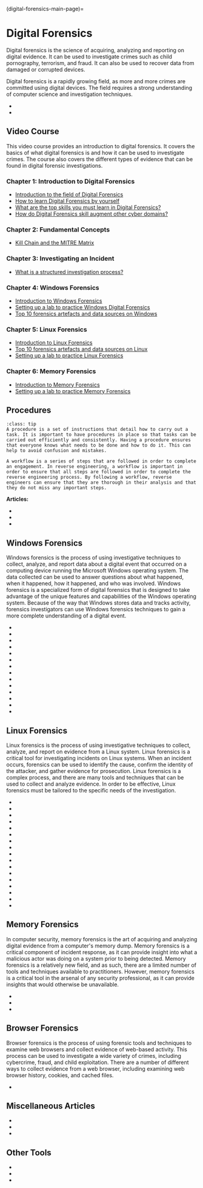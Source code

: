 (digital-forensics-main-page)=

# Digital Forensics

Digital forensics is the science of acquiring, analyzing and reporting on digital evidence. It can be used to investigate crimes such as child pornography, terrorism, and fraud. It can also be used to recover data from damaged or corrupted devices.

Digital forensics is a rapidly growing field, as more and more crimes are committed using digital devices. The field requires a strong understanding of computer science and investigation techniques.

- [](a-day-in-the-life-of-a-digital-forensic-investigator)
- [](build-your-own-digital-forensics-lab-at-home)

## Video Course

This video course provides an introduction to digital forensics. It covers the basics of what digital forensics is and how it can be used to investigate crimes. The course also covers the different types of evidence that can be found in digital forensic investigations.

### Chapter 1: Introduction to Digital Forensics

- [Introduction to the field of Digital Forensics](https://www.youtube.com/watch?v=jEJYXu59ecQ)
- [How to learn Digital Forensics by yourself](https://www.youtube.com/watch?v=mBFP8zkYxz8)
- [What are the top skills you must learn in Digital Forensics?](https://youtu.be/O4-DIrGG95Q)
- [How do Digital Forensics skill augment other cyber domains?](https://youtu.be/bhOsKMHtJy4)

### Chapter 2: Fundamental Concepts

- [Kill Chain and the MITRE Matrix](https://youtu.be/4riC6YiLfSs)

### Chapter 3: Investigating an Incident

- [What is a structured investigation process?](https://youtu.be/to1ibcnM97g)

### Chapter 4: Windows Forensics

- [Introduction to Windows Forensics](https://youtu.be/13rb6gGJYYs)
- [Setting up a lab to practice Windows Digital Forensics](https://youtu.be/t4q8i2WrZtM)
- [Top 10 forensics artefacts and data sources on Windows](https://youtu.be/8D0e36gyEYw)

### Chapter 5: Linux Forensics

- [Introduction to Linux Forensics](https://youtu.be/rkj9K8tvQgg)
- [Top 10 forensics artefacts and data sources on Linux](https://www.youtube.com/watch?v=HLVA52gGJM8)
- [Setting up a lab to practice Linux Forensics](https://youtu.be/Icf2P3xGb7U)

### Chapter 6: Memory Forensics

- [Introduction to Memory Forensics](https://youtu.be/Xe6p0b98viw)
- [Setting up a lab to practice Memory Forensics](https://youtu.be/10Fo7J4rRXM)

## Procedures

```{admonition} What is a procedure and a workflow and why are they important?
:class: tip
A procedure is a set of instructions that detail how to carry out a task. It is important to have procedures in place so that tasks can be carried out efficiently and consistently. Having a procedure ensures that everyone knows what needs to be done and how to do it. This can help to avoid confusion and mistakes.

A workflow is a series of steps that are followed in order to complete an engagement. In reverse engineering, a workflow is important in order to ensure that all steps are followed in order to complete the reverse engineering process. By following a workflow, reverse engineers can ensure that they are thorough in their analysis and that they do not miss any important steps. 
```

**Articles:**

- [](importance-of-timelines-in-a-forensic-investigation)
- [](digital-forensics-hashing-for-data-integrity)
- [](search-seize-preserve-digital-evidence)

## Windows Forensics

Windows forensics is the process of using investigative techniques to collect, analyze, and report data about a digital event that occurred on a computing device running the Microsoft Windows operating system. The data collected can be used to answer questions about what happened, when it happened, how it happened, and who was involved. Windows forensics is a specialized form of digital forensics that is designed to take advantage of the unique features and capabilities of the Windows operating system. Because of the way that Windows stores data and tracks activity, forensics investigators can use Windows forensics techniques to gain a more complete understanding of a digital event. 

- [](performing-digital-forensics-on-a-windows-machine)
- [](windows-file-system-journal-in-digital-forensics)
- [](windows-event-logs-in-digital-forensics)
- [](windows-scheduled-tasks-in-digital-forensics)
- [](windows-shellbags-in-digital-forensics)
- [](windows-ntfs-file-attributes-for-digital-forensics)
- [](windows-hibernation-files-in-digital-forensics)
- [](windows-volume-shadow-copies-in-digital-forensics)
- [](forensic-importance-of-windows-file-management)
- [](significance-of-windows-alternate-data-streams-in-dfir)
- [](windows-file-system-tunneling-in-digital-forensics)
- [](windows-prefetch-files-may-be-the-answer-to-your-investigation)
- [](windows-recycle-bin-forensics-dumpster-diving-for-evidence)
- [](get-the-most-out-of-the-windows-registry-in-your-digital-forensic-investigations)

## Linux Forensics

Linux forensics is the process of using investigative techniques to collect, analyze, and report on evidence from a Linux system. Linux forensics is a critical tool for investigating incidents on Linux systems. When an incident occurs, forensics can be used to identify the cause, confirm the identity of the attacker, and gather evidence for prosecution. Linux forensics is a complex process, and there are many tools and techniques that can be used to collect and analyze evidence. In order to be effective, Linux forensics must be tailored to the specific needs of the investigation.

- [](timestamp-format-in-windows-linux-mac-os)
- [](a-gentle-introduction-to-digital-forensics-on-linux)
- [](a-note-on-linux-directory-structure-for-dfir)
- [](getting-started-with-linux-forensics)
- [](shell-history-in-linux)
- [](linux-distributions-for-dfir)
- [](understanding-linux-timestamps-for-dfir)
- [](linux-forensics-artifacts-in-a-users-home-directory)
- [](linux-forensics-artifacts-generated-by-mounted-devices)
- [](log-sources-in-linux-systems)
- [](linux-forensics-ssh-artifacts)
- [](acquiring-a-forensic-image-on-linux)
- [](mounting-forensic-images-on-linux)
- [](processing-the-contents-of-a-forensic-image-on-linux)
- [](linux-systemd-journal-in-digital-forensics)
- [](linux-forensics-network-artifacts)
- [](linux-forensics-enumerating-users-and-groups)

## Memory Forensics

In computer security, memory forensics is the art of acquiring and analyzing digital evidence from a computer's memory dump. Memory forensics is a critical component of incident response, as it can provide insight into what a malicious actor was doing on a system prior to being detected. Memory forensics is a relatively new field, and as such, there are a limited number of tools and techniques available to practitioners. However, memory forensics is a critical tool in the arsenal of any security professional, as it can provide insights that would otherwise be unavailable.

- [](uncover-crucial-information-within-memory-dumps)
- [](discover-the-truth-with-memory-forensics)
- [](make-memory-forensics-easier-with-volatility-profiles)

## Browser Forensics

Browser forensics is the process of using forensic tools and techniques to examine web browsers and collect evidence of web-based activity. This process can be used to investigate a wide variety of crimes, including cybercrime, fraud, and child exploitation. There are a number of different ways to collect evidence from a web browser, including examining web browser history, cookies, and cached files.

- [](web-browser-forensics-uncovering-the-hidden-evidence-in-your-browser) 

## Miscellaneous Articles

- [](endian-systems-explained-little-endian-vs-big-endian)
- [](file-magic-numbers-the-easy-way-to-identify-file-extensions)
- [](application-of-scripting-in-digital-forensics)

## Other Tools

- [](get-the-evidence-you-need-with-forensic-images)
- [](the-strings-tool-extracting-text-for-digital-forensics)
- [](providing-clarity-in-the-face-of-adversity-digital-forensics-reports)